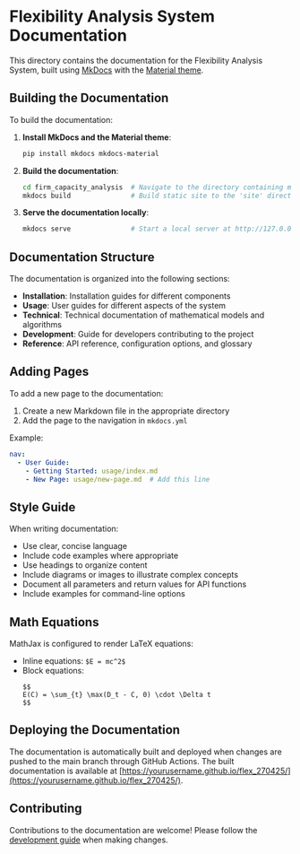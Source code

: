 # Flexibility Analysis System Documentation

This directory contains the documentation for the Flexibility Analysis System, built using [MkDocs](https://www.mkdocs.org/) with the [Material theme](https://squidfunk.github.io/mkdocs-material/).

## Building the Documentation

To build the documentation:

1. **Install MkDocs and the Material theme**:
   ```bash
   pip install mkdocs mkdocs-material
   ```

2. **Build the documentation**:
   ```bash
   cd firm_capacity_analysis  # Navigate to the directory containing mkdocs.yml
   mkdocs build               # Build static site to the 'site' directory
   ```

3. **Serve the documentation locally**:
   ```bash
   mkdocs serve               # Start a local server at http://127.0.0.1:8000/
   ```

## Documentation Structure

The documentation is organized into the following sections:

- **Installation**: Installation guides for different components
- **Usage**: User guides for different aspects of the system
- **Technical**: Technical documentation of mathematical models and algorithms
- **Development**: Guide for developers contributing to the project
- **Reference**: API reference, configuration options, and glossary

## Adding Pages

To add a new page to the documentation:

1. Create a new Markdown file in the appropriate directory
2. Add the page to the navigation in `mkdocs.yml`

Example:
```yaml
nav:
  - User Guide:
    - Getting Started: usage/index.md
    - New Page: usage/new-page.md  # Add this line
```

## Style Guide

When writing documentation:

- Use clear, concise language
- Include code examples where appropriate
- Use headings to organize content
- Include diagrams or images to illustrate complex concepts
- Document all parameters and return values for API functions
- Include examples for command-line options

## Math Equations

MathJax is configured to render LaTeX equations:

- Inline equations: `$E = mc^2$`
- Block equations:
  ```
  $$
  E(C) = \sum_{t} \max(D_t - C, 0) \cdot \Delta t
  $$
  ```

## Deploying the Documentation

The documentation is automatically built and deployed when changes are pushed to the main branch through GitHub Actions. The built documentation is available at [https://yourusername.github.io/flex_270425/](https://yourusername.github.io/flex_270425/).

## Contributing

Contributions to the documentation are welcome! Please follow the [development guide](development/index.md) when making changes.
